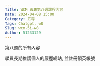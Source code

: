 ```yaml
---
Title: WCM 五專第八週課程內容
Date: 2024-04-08 15:00
Category: 五專
Tags: Chatgpt, w8
Slug: wcm-5i-w8
Author: 51233129
---
```


第八週的所有內容

<!-- PELICAN_END_SUMMARY -->

學員長期維護個人的履歷網站, 並註冊領英帳號
